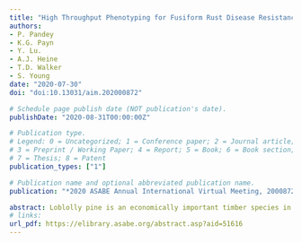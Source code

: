 ```yaml
---
title: "High Throughput Phenotyping for Fusiform Rust Disease Resistance in Loblolly Pine Using Hyperspectral Imaging"
authors: 
- P. Pandey
- K.G. Payn 
- Y. Lu.
- A.J. Heine 
- T.D. Walker
- S. Young
date: "2020-07-30"
doi: "doi:10.13031/aim.202000872"

# Schedule page publish date (NOT publication's date).
publishDate: "2020-08-31T00:00:00Z"

# Publication type.
# Legend: 0 = Uncategorized; 1 = Conference paper; 2 = Journal article;
# 3 = Preprint / Working Paper; 4 = Report; 5 = Book; 6 = Book section;
# 7 = Thesis; 8 = Patent
publication_types: ["1"]

# Publication name and optional abbreviated publication name.
publication: "*2020 ASABE Annual International Virtual Meeting, 2000872*"

abstract: Loblolly pine is an economically important timber species in the United States, with almost 1 billion seedlings produced annually. The most significant disease affecting this species is fusiform rust disease, caused by the fungus, Cronartium quercuum f.sp. fusiforme. The breeding and deployment of disease resistant families has proven to be a successful strategy for combating rust. Testing for fusiform rust resistance in the greenhouse environment involves artificial inoculations carried out at the USDA Forest Service Resistance Screening Center in Asheville, North Carolina. Disease incidence is determined through visual inspection. However, an automated, high-throughput phenotyping method will improve both the efficiency and accuracy of the disease screening process. This study investigates the use of hyperspectral imaging for screening loblolly pine seedlings for fusiform rust resistance in the greenhouse environment. A nursery trial containing families with known in-field rust resistance data was created, and the seedlings were artificially inoculated with fungal spores. Hyperspectral images using a visible near infra-red camera were collected before inoculation, and regular scans were collected at approximately monthly intervals post-inoculation. Additionally, the disease incidence for all plants was scored with traditional methods based on visible stem galls. The hyperspectral images were segmented from the background using spectral methods, and algorithms were developed for discriminating stem pixels from needle pixels using both spectral and spatial features. Statistical discrimination models were built for classifying seedling scans into diseased and non-diseased classes. A classification model built using stem spectra was found to be more accurate compared to the model built using needle spectra.
# links:
url_pdf: https://elibrary.asabe.org/abstract.asp?aid=51616
---
```

